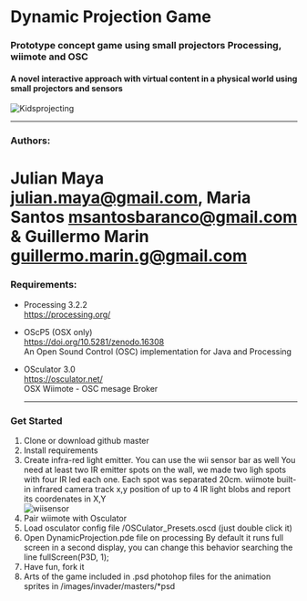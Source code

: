 # Dynamic Projection Game
### Prototype concept game using small projectors Processing, wiimote and OSC
#### A novel interactive approach with virtual content in a physical world using small projectors and sensors
![Kidsprojecting](https://github.com/mayait/Dynamic-Projection-Game-Processing/blob/master/images/readme/childs_projecting.png)
- - - -

###  Authors:

Julian Maya julian.maya@gmail.com, Maria Santos msantosbaranco@gmail.com & Guillermo Marin guillermo.marin.g@gmail.com
===
###  Requirements: 

* Processing 3.2.2 		
  https://processing.org/	
  			
* OScP5 (OSX only) 				
  https://doi.org/10.5281/zenodo.16308		
  An Open Sound Control (OSC) implementation for Java and Processing
  
* OSculator 3.0			
  https://osculator.net/						
  OSX Wiimote - OSC mesage Broker
  
  
  - - - -  
###  Get Started


1. Clone or download github master
2. Install requirements
3. Create infra-red light emitter. You can use the wii sensor bar as well
  You need at least two IR emitter spots on the wall, we made two ligh spots with four IR led each one. Each spot was separated 20cm.
  wiimote built-in infrared camera track x,y position of up to 4 IR light blobs and report its coordenates in X,Y  
  ![wiisensor](https://github.com/mayait/Dynamic-Projection-Game-Processing/blob/master/images/readme/wiisensor.png)
4. Pair wiimote with Osculator
5. Load osculator config file /OSCulator_Presets.oscd (just double click it)
6. Open DynamicProjection.pde file on processing
	By default it runs full screen in a second display, you can change this behavior searching the line fullScreen(P3D, 1);
7. Have fun, fork it
8. Arts of the game included in .psd photohop files for the animation sprites in /images/invader/masters/*psd
